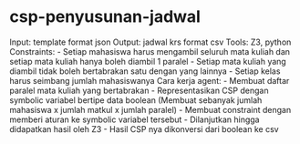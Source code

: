 # csp-penyusunan-jadwal
Input: template format json
Output: jadwal krs format csv
Tools: Z3, python
Constraints:
	- Setiap mahasiswa harus mengambil seluruh mata kuliah dan setiap mata kuliah hanya boleh diambil 1 paralel
	- Setiap mata kuliah yang diambil tidak boleh bertabrakan satu dengan yang lainnya
	- Setiap kelas harus seimbang jumlah mahasiswanya
Cara kerja agent:
	- Membuat daftar paralel mata kuliah yang bertabrakan
	- Representasikan CSP dengan symbolic variabel bertipe data boolean (Membuat sebanyak jumlah mahasiswa x jumlah matkul x jumlah paralel)
	- Membuat constraint dengan memberi aturan ke symbolic variabel tersebut
	- Dilanjutkan hingga didapatkan hasil oleh Z3
	- Hasil CSP nya dikonversi dari boolean ke csv
